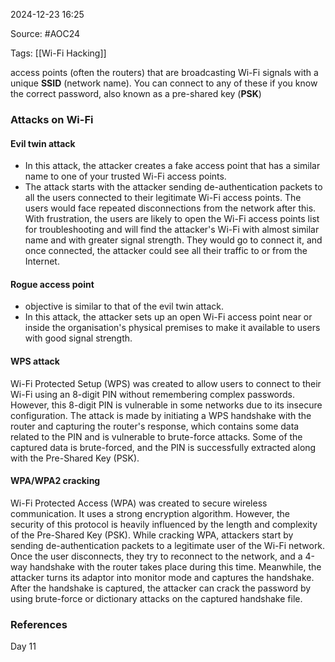 
2024-12-23 16:25

Source: #AOC24 

Tags: [[Wi-Fi Hacking]]

access points (often the routers) that are broadcasting Wi-Fi signals with a unique **SSID** (network name). You can connect to any of these if you know the correct password, also known as a pre-shared key (**PSK**)
### Attacks on Wi-Fi

#### Evil twin attack

- In this attack, the attacker creates a fake access point that has a similar name to one of your trusted Wi-Fi access points.
- The attack starts with the attacker sending de-authentication packets to all the users connected to their legitimate Wi-Fi access points. The users would face repeated disconnections from the network after this. With frustration, the users are likely to open the Wi-Fi access points list for troubleshooting and will find the attacker's Wi-Fi with almost similar name and with greater signal strength. They would go to connect it, and once connected, the attacker could see all their traffic to or from the Internet.
#### Rogue access point

- objective is similar to that of the evil twin attack. 
- In this attack, the attacker sets up an open Wi-Fi access point near or inside the organisation's physical premises to make it available to users with good signal strength. 
#### WPS attack

Wi-Fi Protected Setup (WPS) was created to allow users to connect to their Wi-Fi using an 8-digit PIN without remembering complex passwords. However, this 8-digit PIN is vulnerable in some networks due to its insecure configuration. The attack is made by initiating a WPS handshake with the router and capturing the router's response, which contains some data related to the PIN and is vulnerable to brute-force attacks. Some of the captured data is brute-forced, and the PIN is successfully extracted along with the Pre-Shared Key (PSK).
#### WPA/WPA2 cracking

Wi-Fi Protected Access (WPA) was created to secure wireless communication. It uses a strong encryption algorithm. However, the security of this protocol is heavily influenced by the length and complexity of the Pre-Shared Key (PSK). While cracking WPA, attackers start by sending de-authentication packets to a legitimate user of the Wi-Fi network. Once the user disconnects, they try to reconnect to the network, and a 4-way handshake with the router takes place during this time. Meanwhile, the attacker turns its adaptor into monitor mode and captures the handshake. After the handshake is captured, the attacker can crack the password by using brute-force or dictionary attacks on the captured handshake file.




### References
Day 11